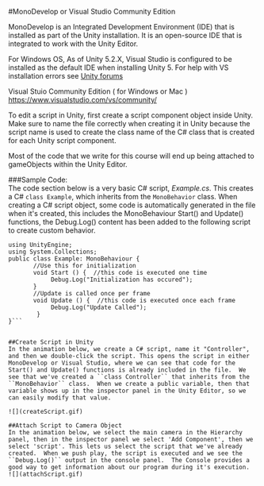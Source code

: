 #MonoDevelop or Visual Studio Community Edition

MonoDevelop is an Integrated Development Environment (IDE) that is installed as part of the Unity installation.  It is an open-source IDE that is integrated to work with the Unity Editor.  

For Windows OS, As of Unity 5.2.X, Visual Studio is configured to be installed as the default IDE when installing Unity 5.  For help with VS installation errors see [Unity forums](http://answers.unity3d.com/questions/1075675/-error-while-installing-visual-studio-error-code16.html) 

Visual Stuio Community Edition ( for Windows or Mac ) https://www.visualstudio.com/vs/community/

To edit a script in Unity, first create a script component object inside Unity.  Make sure to name the file correctly when creating it in Unity because the script name is used to create the class name of the C# class that is created for each Unity script component.  

Most of the code that we write for this course will end up being attached to gameObjects within the Unity Editor.  

###Sample Code:  
The code section below is a very basic C# script, *Example.cs*.  This creates a C# ``class Example``, which inherits from the ``MonoBehavior`` class.  When creating a C# script object, some code is automatically generated in the file when it's created, this includes the MonoBehaviour Start() and 
Update() functions, the Debug.Log() content has been added to the following script to create custom behavior. 

```
using UnityEngine;
using System.Collections;
public class Example: MonoBehaviour {
       //Use this for initialization
       void Start () {  //this code is executed one time
            Debug.Log("Initialization has occured");
       }
       //Update is called once per frame
       void Update () {  //this code is executed once each frame
            Debug.Log("Update Called");
        } 
}```


##Create Script in Unity
In the animation below, we create a C# script, name it "Controller", and then we double-click the script. This opens the script in either MonoDevelop or Visual Studio, where we can see that code for the Start() and Update() functions is already included in the file.  We see that we've created a ``class Controller`` that inherits from the ``MonoBehavior`` class.  When we create a public variable, then that variable shows up in the inspector panel in the Unity Editor, so we can easily modify that value.
    
![](createScript.gif)
    
##Attach Script to Camera Object
In the animation below, we select the main camera in the Hierarchy panel, then in the inspector panel we select 'Add Component', then we select 'script'. This lets us select the script that we've already created.  When we push play, the script is executed and we see the ``Debug.Log()`` output in the console panel.  The Console provides a good way to get information about our program during it's execution.
![](attachScript.gif)